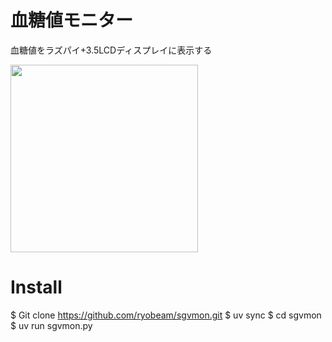 # 血糖値モニター

血糖値をラズパイ+3.5LCDディスプレイに表示する

<img src="https://github.com/ryobeam/sgvmon/blob/main/sgvmon_graph.jpg" width="300">

# Install
$ Git clone https://github.com/ryobeam/sgvmon.git
$ uv sync
$ cd sgvmon
$ uv run sgvmon.py

